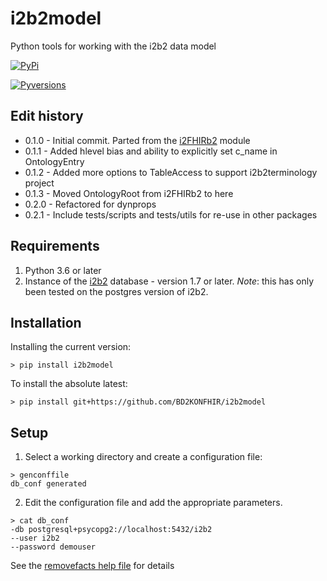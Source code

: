 # i2b2model
Python tools for working with the i2b2 data model


[![PyPi](https://version-image.appspot.com/pypi/?name=i2b2model)](https://pypi.python.org/pypi/i2b2model)

[![Pyversions](https://img.shields.io/pypi/pyversions/i2b2model.svg)](https://pypi.python.org/pypi/i2b2model)

## Edit history
* 0.1.0 - Initial commit.  Parted from the [i2FHIRb2](https://github.com/BD2KONFHIR/i2FHIRb2/) module
* 0.1.1 - Added hlevel bias and ability to explicitly set c_name in OntologyEntry
* 0.1.2 - Added more options to TableAccess to support i2b2terminology project
* 0.1.3 - Moved OntologyRoot from i2FHIRb2 to here
* 0.2.0 - Refactored for dynprops
* 0.2.1 - Include tests/scripts and tests/utils for re-use in other packages

## Requirements
1) Python 3.6 or later
2) Instance of the [i2b2](https://www.i2b2.org/) database - version 1.7 or later.  _Note_: this has only been tested on the postgres version of i2b2.

## Installation
Installing the current version:
```text
> pip install i2b2model
```

To install the absolute latest:
```text
> pip install git+https://github.com/BD2KONFHIR/i2b2model
```

## Setup

1) Select a working directory and create a configuration file:
```text
> genconffile
db_conf generated
```

2) Edit the configuration file and add the appropriate parameters.  
```text
> cat db_conf
-db postgresql+psycopg2://localhost:5432/i2b2
--user i2b2
--password demouser
```

See the [removefacts help file](scripts/removefacts.md) for details

